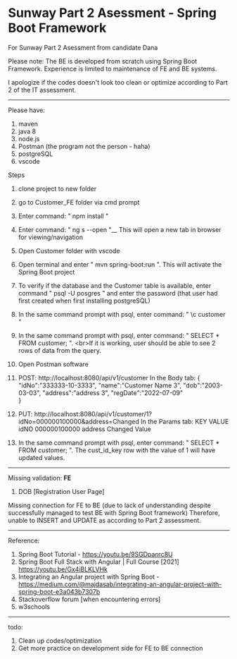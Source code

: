 # Sunway Part 2 Asessment - Spring Boot Framework 
For Sunway Part 2 Asessment from candidate Dana

Please note:
The BE is developed from scratch using Spring Boot Framework. Experience is limited to maintenance of FE and BE systems.

I apologize if the codes doesn't look too clean or optimize according to Part 2 of the IT assessment. 
***
Please have:
1) maven
2) java 8
3) node.js
4) Postman (the program not the person - haha)
5) postgreSQL
6) vscode

Steps 
1) clone project to new folder
2) go to Customer_FE folder via cmd prompt
3) Enter command: " npm install "
4) Enter command: " ng s --open "__
This will open a new tab in browser for viewing/navigation

5) Open Customer folder with vscode
6) Open terminal and enter " mvn spring-boot:run ".
This will activate the Spring Boot project

7) To verify if the database and the Customer table is available, enter command " psql -U posgres " and enter the password (that user had first created when first installing postgreSQL)
8) In the same command prompt with psql, enter command: " \c customer "
9) In the same command prompt with psql, enter command: " SELECT * FROM customer; ". <br\>If it is working, user should be able to see 2 rows of data from the query.

10) Open Postman software
11) POST: http://localhost:8080/api/v1/customer
In the Body tab:
{
    "idNo":"333333-10-3333",
    "name":"Customer Name 3",
    "dob":"2003-03-03",
    "address":"address 3",
    "regDate":"2022-07-09"    
}

12) PUT: http://localhost:8080/api/v1/customer/1?idNo=000000100000&address=Changed 
In the Params tab:
KEY   VALUE
idNO  000000100000
address Changed Value

13) In the same command prompt with psql, enter command: " SELECT * FROM customer; ". The cust_id_key row with the value of 1 will have updated values.



***
Missing validation:
__FE__
1) DOB [Registration User Page]

Missing connection for FE to BE (due to lack of understanding despite successfully managed to test BE with Spring Boot framework)
Therefore, unable to INSERT and UPDATE as according to Part 2 assessment.

***
Reference:
1) Spring Boot Tutorial - https://youtu.be/9SGDpanrc8U
2) Spring Boot Full Stack with Angular | Full Course [2021]  https://youtu.be/Gx4iBLKLVHk
3) Integrating an Angular project with Spring Boot - https://medium.com/@majdasab/integrating-an-angular-project-with-spring-boot-e3a043b7307b
4) Stackoverflow forum [when encountering errors]
5) w3schools


***
todo:
1) Clean up codes/optimization
2) Get more practice on development side for FE to BE connection
